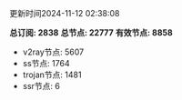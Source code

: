 更新时间2024-11-12 02:38:08

**总订阅: 2838**
**总节点: 22777**
**有效节点: 8858**
- v2ray节点: 5607
- ss节点: 1764
- trojan节点: 1481
- ssr节点: 6
